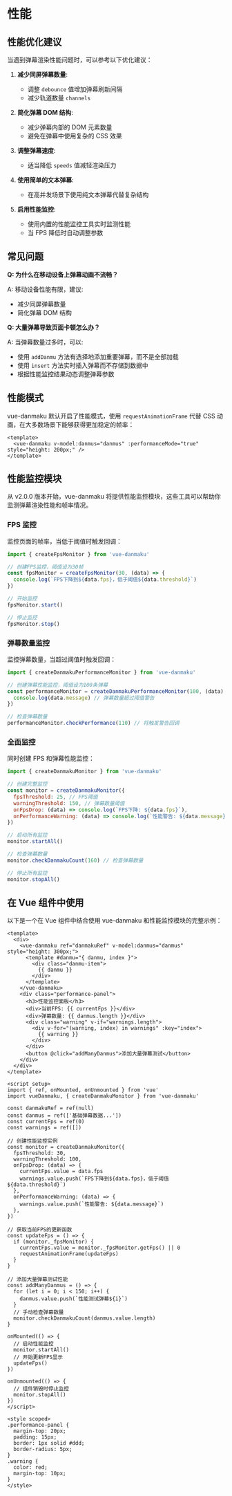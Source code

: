 # 性能

## 性能优化建议

当遇到弹幕渲染性能问题时，可以参考以下优化建议：

1. **减少同屏弹幕数量**:

   - 调整 `debounce` 值增加弹幕刷新间隔
   - 减少轨道数量 `channels`

2. **简化弹幕 DOM 结构**:

   - 减少弹幕内部的 DOM 元素数量
   - 避免在弹幕中使用复杂的 CSS 效果

3. **调整弹幕速度**:

   - 适当降低 `speeds` 值减轻渲染压力

4. **使用简单的文本弹幕**:

   - 在高并发场景下使用纯文本弹幕代替复杂结构

5. **启用性能监控**:
   - 使用内置的性能监控工具实时监测性能
   - 当 FPS 降低时自动调整参数

## 常见问题

**Q: 为什么在移动设备上弹幕动画不流畅？**

A: 移动设备性能有限，建议:

- 减少同屏弹幕数量
- 简化弹幕 DOM 结构

**Q: 大量弹幕导致页面卡顿怎么办？**

A: 当弹幕数量过多时，可以:

- 使用 `addDanmu` 方法有选择地添加重要弹幕，而不是全部加载
- 使用 `insert` 方法实时插入弹幕而不存储到数据中
- 根据性能监控结果动态调整弹幕参数

## 性能模式

vue-danmaku 默认开启了性能模式，使用 `requestAnimationFrame` 代替 CSS 动画，在大多数场景下能够获得更加稳定的帧率：

```vue
<template>
  <vue-danmaku v-model:danmus="danmus" :performanceMode="true" style="height: 200px;" />
</template>
```

## 性能监控模块

从 v2.0.0 版本开始，vue-danmaku 将提供性能监控模块，这些工具可以帮助你监测弹幕渲染性能和帧率情况。

### FPS 监控

监控页面的帧率，当低于阈值时触发回调：

```js
import { createFpsMonitor } from 'vue-danmaku'

// 创建FPS监控，阈值设为30帧
const fpsMonitor = createFpsMonitor(30, (data) => {
  console.log(`FPS下降到${data.fps}，低于阈值${data.threshold}`)
})

// 开始监控
fpsMonitor.start()

// 停止监控
fpsMonitor.stop()
```

### 弹幕数量监控

监控弹幕数量，当超过阈值时触发回调：

```js
import { createDanmakuPerformanceMonitor } from 'vue-danmaku'

// 创建弹幕性能监控，阈值设为100条弹幕
const performanceMonitor = createDanmakuPerformanceMonitor(100, (data) => {
  console.log(data.message) // 弹幕数量超过阈值警告
})

// 检查弹幕数量
performanceMonitor.checkPerformance(110) // 将触发警告回调
```

### 全面监控

同时创建 FPS 和弹幕性能监控：

```js
import { createDanmakuMonitor } from 'vue-danmaku'

// 创建完整监控
const monitor = createDanmakuMonitor({
  fpsThreshold: 25, // FPS阈值
  warningThreshold: 150, // 弹幕数量阈值
  onFpsDrop: (data) => console.log(`FPS下降: ${data.fps}`),
  onPerformanceWarning: (data) => console.log(`性能警告: ${data.message}`),
})

// 启动所有监控
monitor.startAll()

// 检查弹幕数量
monitor.checkDanmakuCount(160) // 检查弹幕数量

// 停止所有监控
monitor.stopAll()
```

## 在 Vue 组件中使用

以下是一个在 Vue 组件中结合使用 vue-danmaku 和性能监控模块的完整示例：

```vue
<template>
  <div>
    <vue-danmaku ref="danmakuRef" v-model:danmus="danmus" style="height: 300px;">
      <template #danmu="{ danmu, index }">
        <div class="danmu-item">
          {{ danmu }}
        </div>
      </template>
    </vue-danmaku>
    <div class="performance-panel">
      <h3>性能监控面板</h3>
      <div>当前FPS: {{ currentFps }}</div>
      <div>弹幕数量: {{ danmus.length }}</div>
      <div class="warning" v-if="warnings.length">
        <div v-for="(warning, index) in warnings" :key="index">
          {{ warning }}
        </div>
      </div>
      <button @click="addManyDanmus">添加大量弹幕测试</button>
    </div>
  </div>
</template>

<script setup>
import { ref, onMounted, onUnmounted } from 'vue'
import vueDanmaku, { createDanmakuMonitor } from 'vue-danmaku'

const danmakuRef = ref(null)
const danmus = ref(['基础弹幕数据...'])
const currentFps = ref(0)
const warnings = ref([])

// 创建性能监控实例
const monitor = createDanmakuMonitor({
  fpsThreshold: 30,
  warningThreshold: 100,
  onFpsDrop: (data) => {
    currentFps.value = data.fps
    warnings.value.push(`FPS下降到${data.fps}，低于阈值${data.threshold}`)
  },
  onPerformanceWarning: (data) => {
    warnings.value.push(`性能警告: ${data.message}`)
  },
})

// 获取当前FPS的更新函数
const updateFps = () => {
  if (monitor._fpsMonitor) {
    currentFps.value = monitor._fpsMonitor.getFps() || 0
    requestAnimationFrame(updateFps)
  }
}

// 添加大量弹幕测试性能
const addManyDanmus = () => {
  for (let i = 0; i < 150; i++) {
    danmus.value.push(`性能测试弹幕${i}`)
  }
  // 手动检查弹幕数量
  monitor.checkDanmakuCount(danmus.value.length)
}

onMounted(() => {
  // 启动性能监控
  monitor.startAll()
  // 开始更新FPS显示
  updateFps()
})

onUnmounted(() => {
  // 组件销毁时停止监控
  monitor.stopAll()
})
</script>

<style scoped>
.performance-panel {
  margin-top: 20px;
  padding: 15px;
  border: 1px solid #ddd;
  border-radius: 5px;
}
.warning {
  color: red;
  margin-top: 10px;
}
</style>
```
